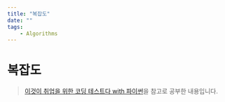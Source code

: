 ```yaml
---
title: "복잡도"
date: ""
tags:
    - Algorithms
---
```


# 복잡도

> [이것이 취업을 위한 코딩 테스트다 with 파이썬](http://www.kyobobook.co.kr/product/detailViewKor.laf?mallGb=KOR&ejkGb=KOR&barcode=9791162243077)을 참고로 공부한 내용입니다.